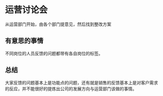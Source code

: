 # 运营讨论会
从运营部门开始，由各个部门提意见，然后找到整改方案

## 有意思的事情
不同岗位的人员反馈的问题都带有各自岗位的标签。

## 总结
大家反馈的问题基本上是功能点的问题，还有就是销售的反馈基本上是对客户需求的反应，并不能很好的提炼出公司的发展方向与运营部门该做的事情。

